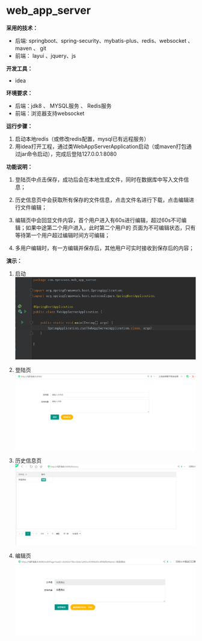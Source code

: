 # web_app_server

**采用的技术：** 
* 后端: springboot、spring-security、mybatis-plus、redis、websocket 、maven 、 git 
* 前端： layui 、jquery、js

**开发工具：**
* idea

**环境要求：**  
* 后端：jdk8 、 MYSQL服务 、 Redis服务   
* 前端：浏览器支持websocket

**运行步骤：**

1. 启动本地redis（或修改redis配置，mysql已有远程服务）
2. 用idea打开工程，通过类WebAppServerApplication启动（或maven打包通过jar命令启动），完成后登陆127.0.0.1:8080

**功能说明：**

1. 登陆页中点击保存，成功后会在本地生成文件，同时在数据库中写入文件信息；

2. 历史信息页中会获取所有保存的文件信息，点击文件名进行下载，点击编辑进行文件编辑；

3. 编辑页中会回显文件内容，首个用户进入有60s进行编辑，超过60s不可编辑；如果中途第二个用户进入，此时第二个用户的
   页面为不可编辑状态，只有等待第一个用户超过编辑时间方可编辑；

4. 多用户编辑时，有一方编辑并保存后，其他用户可实时接收到保存后的内容；
  
**演示：**

1. 启动
![Image text](https://github.com/ZProcess/web_app_server/blob/master/img-folder/4.png)



2. 登陆页
![Image text](https://github.com/ZProcess/web_app_server/blob/master/img-folder/1.png)



3. 历史信息页
![Image text](https://github.com/ZProcess/web_app_server/blob/master/img-folder/2.png)




4. 编辑页
![Image text](https://github.com/ZProcess/web_app_server/blob/master/img-folder/3.png)
